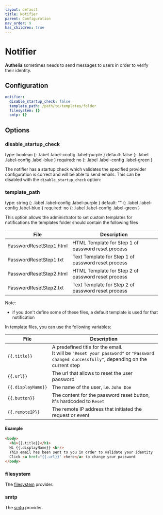 ```yaml
---
layout: default
title: Notifier
parent: Configuration
nav_order: 9
has_children: true
---
```


# Notifier

**Authelia** sometimes needs to send messages to users in order to
verify their identity.

## Configuration

```yaml
notifier:
  disable_startup_check: false
  template_path: /path/to/templates/folder
  filesystem: {}
  smtp: {}
```

## Options

### disable_startup_check
<div markdown="1">
type: boolean
{: .label .label-config .label-purple }
default: false
{: .label .label-config .label-blue }
required: no
{: .label .label-config .label-green }
</div>

The notifier has a startup check which validates the specified provider
configuration is correct and will be able to send emails. This can be
disabled with the `disable_startup_check` option:

### template_path
<div markdown="1">
type: string
{: .label .label-config .label-purple }
default: ""
{: .label .label-config .label-blue }
required: no
{: .label .label-config .label-green }
</div>

This option allows the administrator to set custom templates for notifications
the templates folder should contain the following files

|File                    |Description                                        |
|------------------------|---------------------------------------------------|
|PasswordResetStep1.html |HTML Template for Step 1 of password reset process |
|PasswordResetStep1.txt  |Text Template for Step 1 of password reset process |
|PasswordResetStep2.html |HTML Template for Step 2 of password reset process |
|PasswordResetStep2.txt  |Text Template for Step 2 of password reset process |

Note:
* if you don't define some of these files, a default template is used for that notification


In template files, you can use the following variables:

|File                    |Description                                        |
|------------------------|---------------------------------------------------|
|`{{.title}}`| A predefined title for the email. <br> It will be `"Reset your password"` or `"Password changed successfully"`, depending on the current step |
|`{{.url}}`  | The url that allows to reset the user password |
|`{{.displayName}}` |The name of the user, i.e. `John Doe` |
|`{{.button}}` |The content for the password reset button, it's hardcoded to `Reset` |
|`{{.remoteIP}}` |The remote IP address that initiated the request or event |

#### Example

```html
<body>
  <h1>{{.title}}</h1>
  Hi {{.displayName}} <br/>
  This email has been sent to you in order to validate your identity
  Click <a href="{{.url}}" >here</a> to change your password
</body>
```


### filesystem

The [filesystem](filesystem.md) provider.

### smtp

The [smtp](smtp.md) provider.
